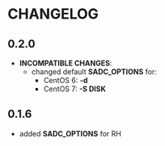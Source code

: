 # CHANGELOG

## 0.2.0

* **INCOMPATIBLE CHANGES**:
  - changed default **SADC_OPTIONS** for:
    - CentOS 6: **-d**
    - CentOS 7: **-S DISK**

## 0.1.6

* added **SADC_OPTIONS** for RH
